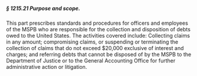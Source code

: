 ##### § 1215.21 Purpose and scope. #####

This part prescribes standards and procedures for officers and employees of the MSPB who are responsible for the collection and disposition of debts owed to the United States. The activities covered include: Collecting claims in any amount; compromising claims, or suspending or terminating the collection of claims that do not exceed $20,000 exclusive of interest and charges; and referring debts that cannot be disposed of by the MSPB to the Department of Justice or to the General Accounting Office for further administrative action or litigation.